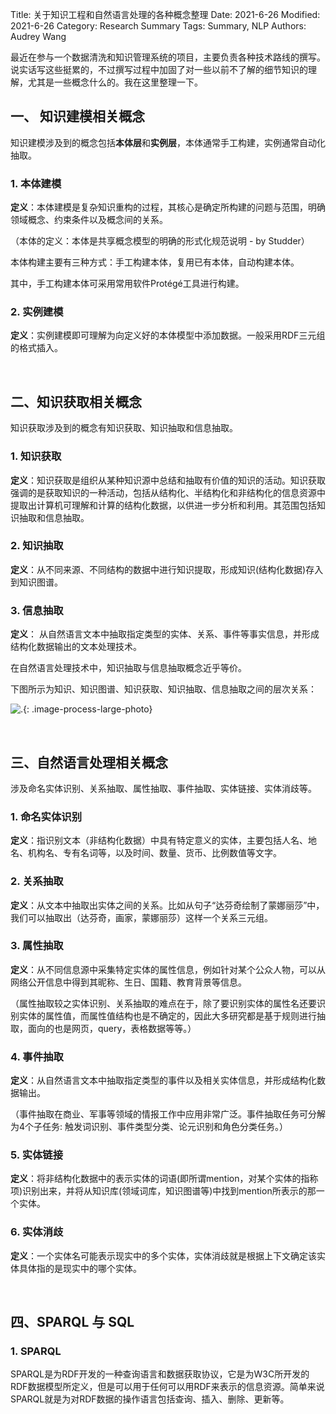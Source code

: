Title: 关于知识工程和自然语言处理的各种概念整理
Date: 2021-6-26
Modified: 2021-6-26
Category: Research Summary
Tags: Summary, NLP
Authors: Audrey Wang

最近在参与一个数据清洗和知识管理系统的项目，主要负责各种技术路线的撰写。说实话写这些挺累的，不过撰写过程中加固了对一些以前不了解的细节知识的理解，尤其是一些概念什么的。我在这里整理一下。

## 一、 知识建模相关概念

知识建模涉及到的概念包括**本体层**和**实例层**，本体通常手工构建，实例通常自动化抽取。

### 1. 本体建模

**定义**：本体建模是复杂知识重构的过程，其核心是确定所构建的问题与范围，明确领域概念、约束条件以及概念间的关系。

（本体的定义：本体是共享概念模型的明确的形式化规范说明 - by Studder）

本体构建主要有三种方式：手工构建本体，复用已有本体，自动构建本体。

其中，手工构建本体可采用常用软件Protégé工具进行构建。

### 2. 实例建模

**定义**：实例建模即可理解为向定义好的本体模型中添加数据。一般采用RDF三元组的格式插入。

<br />

## 二、知识获取相关概念

知识获取涉及到的概念有知识获取、知识抽取和信息抽取。

### 1. 知识获取

**定义**：知识获取是组织从某种知识源中总结和抽取有价值的知识的活动。知识获取强调的是获取知识的一种活动，包括从结构化、半结构化和非结构化的信息资源中提取出计算机可理解和计算的结构化数据，以供进一步分析和利用。其范围包括知识抽取和信息抽取。

### 2. 知识抽取

**定义**：从不同来源、不同结构的数据中进行知识提取，形成知识(结构化数据)存入到知识图谱。

### 3. 信息抽取

**定义**： 从自然语言文本中抽取指定类型的实体、关系、事件等事实信息，并形成结构化数据输出的文本处理技术。

在自然语言处理技术中，知识抽取与信息抽取概念近乎等价。

下图所示为知识、知识图谱、知识获取、知识抽取、信息抽取之间的层次关系：

![.]({static}/pictures/9.jpg){: .image-process-large-photo}

<br />

## 三、自然语言处理相关概念

涉及命名实体识别、关系抽取、属性抽取、事件抽取、实体链接、实体消歧等。

### 1. 命名实体识别

**定义**：指识别文本（非结构化数据）中具有特定意义的实体，主要包括人名、地名、机构名、专有名词等，以及时间、数量、货币、比例数值等文字。

### 2. 关系抽取

**定义**：从文本中抽取出实体之间的关系。比如从句子“达芬奇绘制了蒙娜丽莎”中，我们可以抽取出（达芬奇，画家，蒙娜丽莎）这样一个关系三元组。 

### 3. 属性抽取

**定义**：从不同信息源中采集特定实体的属性信息，例如针对某个公众人物，可以从网络公开信息中得到其昵称、生日、国籍、教育背景等信息。

（属性抽取较之实体识别、关系抽取的难点在于，除了要识别实体的属性名还要识别实体的属性值，而属性值结构也是不确定的，因此大多研究都是基于规则进行抽取，面向的也是网页，query，表格数据等等。）

### 4. 事件抽取

**定义**：从自然语言文本中抽取指定类型的事件以及相关实体信息，并形成结构化数据输出。 

（事件抽取在商业、军事等领域的情报工作中应用非常广泛。事件抽取任务可分解为4个子任务: 触发词识别、事件类型分类、论元识别和角色分类任务。）

### 5. 实体链接

**定义**：将非结构化数据中的表示实体的词语(即所谓mention，对某个实体的指称项)识别出来，并将从知识库(领域词库，知识图谱等)中找到mention所表示的那一个实体。

### 6. 实体消歧

**定义**：一个实体名可能表示现实中的多个实体，实体消歧就是根据上下文确定该实体具体指的是现实中的哪个实体。

<br />

## 四、SPARQL 与 SQL

### 1. SPARQL

SPARQL是为RDF开发的一种查询语言和数据获取协议，它是为W3C所开发的RDF数据模型所定义，但是可以用于任何可以用RDF来表示的信息资源。简单来说SPARQL就是为对RDF数据的操作语言包括查询、插入、删除、更新等。

